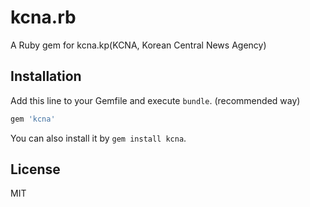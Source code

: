# kcna.rb

A Ruby gem for kcna.kp(KCNA, Korean Central News Agency)

## Installation

Add this line to your Gemfile and execute `bundle`. (recommended way)

```ruby
gem 'kcna'
```

You can also install it by `gem install kcna`.

## License

MIT
